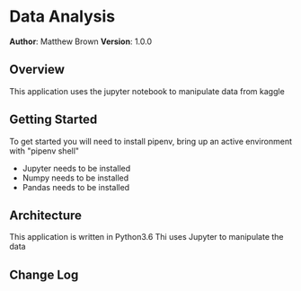 # Data Analysis

**Author**: Matthew Brown
**Version**: 1.0.0

## Overview
This application uses the jupyter notebook to manipulate data from kaggle

## Getting Started
To get started you will need to install pipenv, bring up an active environment with "pipenv shell"
- Jupyter needs to be installed
- Numpy needs to be installed
- Pandas needs to be installed

## Architecture
This application is written in Python3.6
Thi uses Jupyter to manipulate the data



## Change Log


